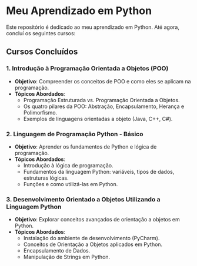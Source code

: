 # Meu Aprendizado em Python

Este repositório é dedicado ao meu aprendizado em Python. Até agora, concluí os seguintes cursos:

## Cursos Concluídos

### 1. Introdução à Programação Orientada a Objetos (POO)
- **Objetivo**: Compreender os conceitos de POO e como eles se aplicam na programação.
- **Tópicos Abordados**:
  - Programação Estruturada vs. Programação Orientada a Objetos.
  - Os quatro pilares da POO: Abstração, Encapsulamento, Herança e Polimorfismo.
  - Exemplos de linguagens orientadas a objeto (Java, C++, C#).

### 2. Linguagem de Programação Python - Básico
- **Objetivo**: Aprender os fundamentos de Python e lógica de programação.
- **Tópicos Abordados**:
  - Introdução à lógica de programação.
  - Fundamentos da linguagem Python: variáveis, tipos de dados, estruturas lógicas.
  - Funções e como utilizá-las em Python.

### 3. Desenvolvimento Orientado a Objetos Utilizando a Linguagem Python
- **Objetivo**: Explorar conceitos avançados de orientação a objetos em Python.
- **Tópicos Abordados**:
  - Instalação do ambiente de desenvolvimento (PyCharm).
  - Conceitos de Orientação a Objetos aplicados em Python.
  - Encapsulamento de Dados.
  - Manipulação de Strings em Python.

